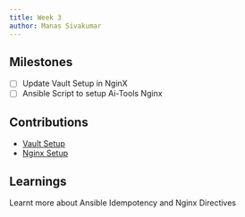 ```yaml
---
title: Week 3
author: Manas Sivakumar
---
```


## Milestones
- [ ] Update Vault Setup in NginX
- [ ] Ansible Script to setup Ai-Tools Nginx

## Contributions
- [Vault Setup](https://github.com/Samagra-Development/ai-tools/pull/208)
- [Nginx Setup](https://github.com/Samagra-Development/ai-tools/pull/210)

## Learnings
Learnt more about Ansible Idempotency and Nginx Directives